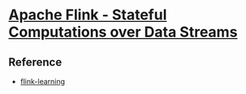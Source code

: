 # [Apache Flink - Stateful Computations over Data Streams](https://flink.apache.org/)





## Reference
* [flink-learning](https://github.com/zhisheng17/flink-learning)
